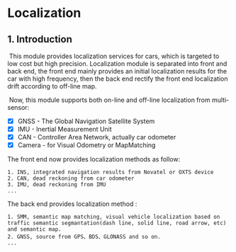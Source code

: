 # Localization

## 1. Introduction

​	This module provides localization services for cars, which is targeted to low cost but high precision. Localization module is separated into front and back end, the front end mainly provides an initial localization results for the car with high frequency, then the back end rectify the front end localization drift according to off-line map.

​	Now, this module supports both on-line and off-line localization from multi-sensor: 

- [x] GNSS - The Global Navigation Satellite System
- [x] IMU - Inertial Measurement Unit
- [x] CAN - Controller Area Network, actually car odometer
- [x] Camera - for Visual Odometry or MapMatching

The front end now provides localization methods as follow:

```
1. INS, integrated navigation results from Novatel or OXTS device
2. CAN, dead reckoning from car odometer
3. IMU, dead reckoning from IMU
...
```

The back end provides localization method :
```
1. SMM, semantic map matching, visual vehicle localization based on traffic semantic segmantation(dash line, solid line, road arrow, etc) and semantic map.
2. GNSS, source from GPS、BDS、GLONASS and so on.
...
```
